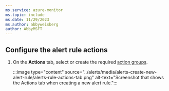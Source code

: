 ```yaml
---
ms.service: azure-monitor
ms.topic: include
ms.date: 11/29/2023
ms.author: abbyweisberg
author: AbbyMSFT
---
```


## Configure the alert rule actions

1. On the **Actions** tab, select or create the required [action groups](../alerts/action-groups.md).

    :::image type="content" source="../alerts/media/alerts-create-new-alert-rule/alerts-rule-actions-tab.png" alt-text="Screenshot that shows the Actions tab when creating a new alert rule.":::